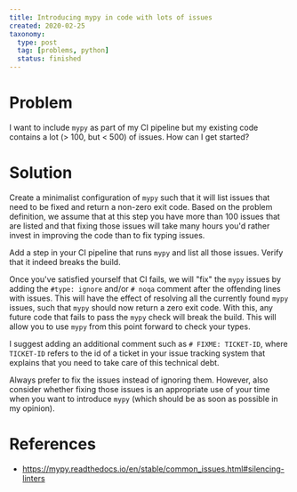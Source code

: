 ```yaml
---
title: Introducing mypy in code with lots of issues
created: 2020-02-25
taxonomy:
  type: post
  tag: [problems, python]
  status: finished
---
```


# Problem
I want to include `mypy` as part of my CI pipeline but my existing code contains a lot (> 100, but < 500) of issues. How can I get started?

# Solution
Create a minimalist configuration of `mypy` such that it will list issues that need to be fixed and return a non-zero exit code. Based on the problem definition, we assume that at this step you have more than 100 issues that are listed and that fixing those issues will take many hours you'd rather invest in improving the code than to fix typing issues.

Add a step in your CI pipeline that runs `mypy` and list all those issues. Verify that it indeed breaks the build.

Once you've satisfied yourself that CI fails, we will "fix" the `mypy` issues by adding the `#type: ignore` and/or `# noqa` comment after the offending lines with issues. This will have the effect of resolving all the currently found `mypy` issues, such that `mypy` should now return a zero exit code. With this, any future code that fails to pass the `mypy` check will break the build. This will allow you to use `mypy` from this point forward to check your types.

I suggest adding an additional comment such as `# FIXME: TICKET-ID`, where `TICKET-ID` refers to the id of a ticket in your issue tracking system that explains that you need to take care of this technical debt.

Always prefer to fix the issues instead of ignoring them. However, also consider whether fixing those issues is an appropriate use of your time when you want to introduce `mypy` (which should be as soon as possible in my opinion).

# References
* https://mypy.readthedocs.io/en/stable/common_issues.html#silencing-linters
